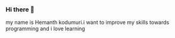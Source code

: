### Hi there 👋
my name is Hemanth kodumuri.i want to improve my skills towards programming and i love learning
<!--
**Hemanthkodumuri/Hemanthkodumuri** is a ✨ _special_ ✨ repository because its `README.md` (this file) appears on your GitHub profile.

Here are some ideas to get you started:
- 🌱 I’m currently learning ...python
- 👯 I’m looking to collaborate on ..devlncept
- 🤔 I’m looking for......
- 💬 Ask me about ...
- 📫 How to reach me: ...
- 😄 Pronouns: ...
- ⚡ Fun fact: ...
-->
